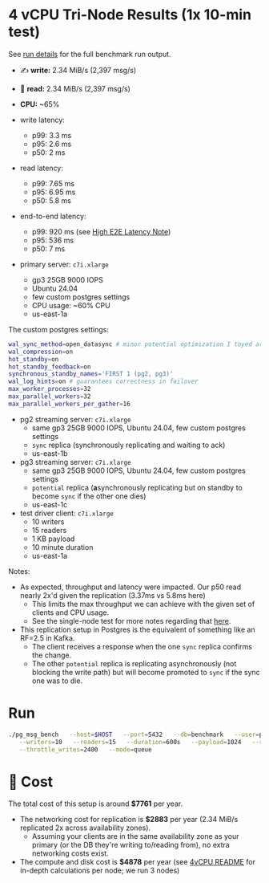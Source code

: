 # 4 vCPU Tri-Node Results (1x 10-min test)

See [run details](./run.md) for the full benchmark run output.

- ✍️ **write:** 2.34 MiB/s (2,397 msg/s)
- 📖️ **read:** 2.34 MiB/s (2,397 msg/s)
- **CPU:** ~65%
- write latency:
    - p99: 3.3 ms
    - p95: 2.6 ms
    - p50: 2 ms
- read latency:
    - p99: 7.65 ms
    - p95: 6.95 ms
    - p50: 5.8 ms
- end-to-end latency:
    - p99: 920 ms (see [High E2E Latency Note](../../IMPERFECTIONS.md#high-e2e-latency-note))
    - p95: 536 ms
    - p50: 7 ms

- primary server: `c7i.xlarge`
    - gp3 25GB 9000 IOPS
    - Ubuntu 24.04
    - few custom postgres settings
    - CPU usage: ~60% CPU
    - us-east-1a

The custom postgres settings:
```bash
wal_sync_method=open_datasync # minor potential optimization I toyed around with. Not certain it helped at all
wal_compression=on
hot_standby=on
hot_standby_feedback=on
synchronous_standby_names='FIRST 1 (pg2, pg3)'
wal_log_hints=on # guarantees correctness in failover
max_worker_processes=32
max_parallel_workers=32
max_parallel_workers_per_gather=16
```

- pg2 streaming server: `c7i.xlarge`
    - same gp3 25GB 9000 IOPS, Ubuntu 24.04, few custom postgres settings
    - `sync` replica (synchronously replicating and waiting to ack)
    - us-east-1b
- pg3 streaming server: `c7i.xlarge`
    - same gp3 25GB 9000 IOPS, Ubuntu 24.04, few custom postgres settings
    - `potential` replica (**a**synchronously replicating but on standby to become `sync` if the other one dies)
    - us-east-1c
- test driver client: `c7i.xlarge`
    - 10 writers
    - 15 readers
    - 1 KB payload
    - 10 minute duration
    - us-east-1a

Notes:
- As expected, throughput and latency were impacted. Our p50 read nearly 2x'd given the replication (3.37ms vs 5.8ms here)
  - This limits the max throughput we can achieve with the given set of clients and CPU usage.
  - See the single-node test for more notes regarding that [here](../single_node/4vcpu.md).
- This replication setup in Postgres is the equivalent of something like an RF=2.5 in Kafka.
  - The client receives a response when the one `sync` replica confirms the change.
  - The other `potential` replica is replicating asynchronously (not blocking the write path) but will become promoted to `sync` if the sync one was to die. 

# Run

```bash
./pg_msg_bench   --host=$HOST   --port=5432   --db=benchmark   --user=postgres   --password=postgres \
   --writers=10   --readers=15   --duration=600s   --payload=1024   --report=5s   \
   --throttle_writes=2400   --mode=queue
```


# 💸 Cost

The total cost of this setup is around **\$7761** per year.

- The networking cost for replication is **\$2883** per year (2.34 MiB/s replicated 2x across availability zones).
  - Assuming your clients are in the same availability zone as your primary (or the DB they're writing to/reading from), no extra networking costs exist.
- The compute and disk cost is **\$4878** per year (see [4vCPU README](../single_node/4vcpu.md#-cost) for in-depth calculations per node; we run 3 nodes)
